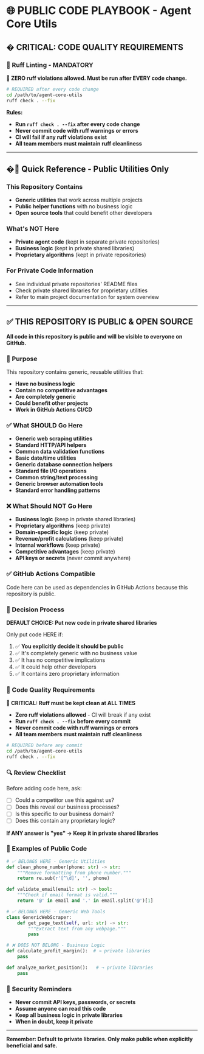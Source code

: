 # 🌐 PUBLIC CODE PLAYBOOK - Agent Core Utils

## � CRITICAL: CODE QUALITY REQUIREMENTS

### 🧹 Ruff Linting - MANDATORY
**🚨 ZERO ruff violations allowed. Must be run after EVERY code change.**

```bash
# REQUIRED after every code change
cd /path/to/agent-core-utils
ruff check . --fix
```

**Rules:**
- **Run `ruff check . --fix` after every code change**
- **Never commit code with ruff warnings or errors**
- **CI will fail if any ruff violations exist**
- **All team members must maintain ruff cleanliness**

---

## �🚀 Quick Reference - Public Utilities Only

### This Repository Contains
- **Generic utilities** that work across multiple projects
- **Public helper functions** with no business logic
- **Open source tools** that could benefit other developers

### What's NOT Here
- **Private agent code** (kept in separate private repositories)
- **Business logic** (kept in private shared libraries)
- **Proprietary algorithms** (kept in private repositories)

### For Private Code Information
- See individual private repositories' README files
- Check private shared libraries for proprietary utilities
- Refer to main project documentation for system overview

---

## ✅ THIS REPOSITORY IS PUBLIC & OPEN SOURCE

**All code in this repository is public and will be visible to everyone on GitHub.**

### 🎯 Purpose
This repository contains generic, reusable utilities that:
- **Have no business logic**
- **Contain no competitive advantages**
- **Are completely generic**
- **Could benefit other projects**
- **Work in GitHub Actions CI/CD**

### ✅ What SHOULD Go Here
- **Generic web scraping utilities**
- **Standard HTTP/API helpers**
- **Common data validation functions**
- **Basic date/time utilities**
- **Generic database connection helpers**
- **Standard file I/O operations**
- **Common string/text processing**
- **Generic browser automation tools**
- **Standard error handling patterns**

### ❌ What Should NOT Go Here
- **Business logic** (keep in private shared libraries)
- **Proprietary algorithms** (keep private)
- **Domain-specific logic** (keep private)
- **Revenue/profit calculations** (keep private)
- **Internal workflows** (keep private)
- **Competitive advantages** (keep private)
- **API keys or secrets** (never commit anywhere)

### ✅ GitHub Actions Compatible
Code here can be used as dependencies in GitHub Actions because this repository is public.

### 🔄 Decision Process
**DEFAULT CHOICE: Put new code in private shared libraries**

Only put code HERE if:
1. ✅ **You explicitly decide it should be public**
2. ✅ It's completely generic with no business value
3. ✅ It has no competitive implications
4. ✅ It could help other developers
5. ✅ It contains zero proprietary information

### 🧹 Code Quality Requirements
**🚨 CRITICAL: Ruff must be kept clean at ALL TIMES**

- **Zero ruff violations allowed** - CI will break if any exist
- **Run `ruff check . --fix` before every commit**
- **Never commit code with ruff warnings or errors**
- **All team members must maintain ruff cleanliness**

```bash
# REQUIRED before any commit
cd /path/to/agent-core-utils
ruff check . --fix
```

### 🔍 Review Checklist
Before adding code here, ask:
- [ ] Could a competitor use this against us?
- [ ] Does this reveal our business processes?
- [ ] Is this specific to our business domain?
- [ ] Does this contain any proprietary logic?

**If ANY answer is "yes" → Keep it in private shared libraries**

### 📝 Examples of Public Code
```python
# ✅ BELONGS HERE - Generic Utilities
def clean_phone_number(phone: str) -> str:
    """Remove formatting from phone number."""
    return re.sub(r'[^\d]', '', phone)

def validate_email(email: str) -> bool:
    """Check if email format is valid."""
    return '@' in email and '.' in email.split('@')[1]

# ✅ BELONGS HERE - Generic Web Tools
class GenericWebScraper:
    def get_page_text(self, url: str) -> str:
        """Extract text from any webpage."""
        pass

# ❌ DOES NOT BELONG - Business Logic
def calculate_profit_margin():  # → private libraries
    pass

def analyze_market_position():   # → private libraries  
    pass
```

### 🚨 Security Reminders
- **Never commit API keys, passwords, or secrets**
- **Assume anyone can read this code**
- **Keep all business logic in private libraries**
- **When in doubt, keep it private**

---
**Remember: Default to private libraries. Only make public when explicitly beneficial and safe.**
